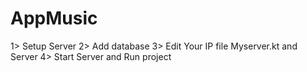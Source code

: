 # AppMusic
1> Setup Server
2> Add database
3> Edit Your IP file Myserver.kt and Server
4> Start Server and Run project
